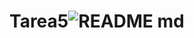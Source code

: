 # Tarea5![README md](https://github.com/ISPC-TST-ARQUITECTURA-Y-CONECTIVIDAD/Tarea5/assets/108839778/0df3820a-d0ea-4126-9413-2f6570108cb2)
